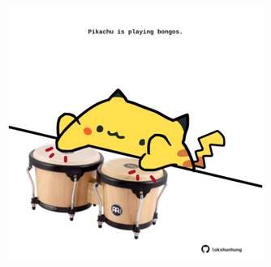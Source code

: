 <!-- built at 20/01/2024, 10:00:40 UTC -->
<p align="center">
  <img width="500" height="500" src="./ReadmeImage.svg">
</p>

